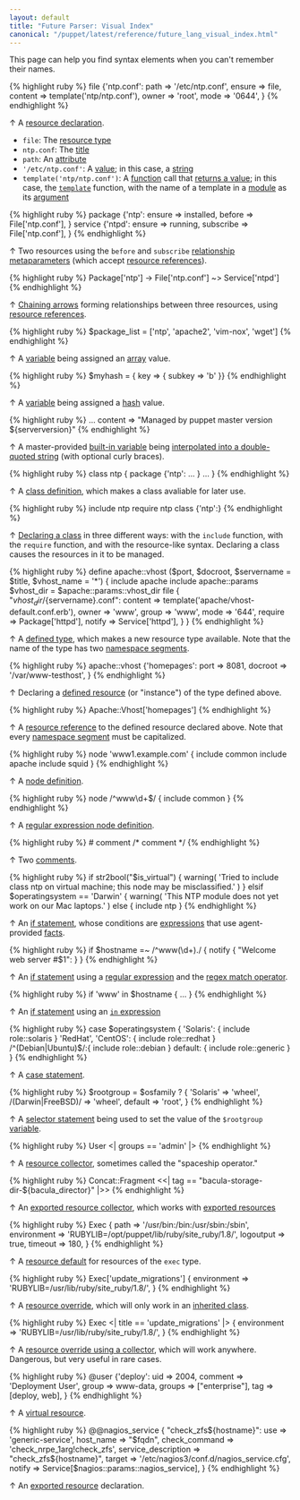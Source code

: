 ```yaml
---
layout: default
title: "Future Parser: Visual Index"
canonical: "/puppet/latest/reference/future_lang_visual_index.html"
---
```



[resource]: ./future_lang_resources.html
[type]: ./future_lang_resources.html#type
[title]: ./future_lang_resources.html#title
[attribute]: ./future_lang_resources.html#attributes
[value]: ./future_lang_resources.html#attributes
[string]: ./future_lang_datatypes.html#strings
[function]: ./future_lang_functions.html
[rvalue]: ./future_lang_functions.html#behavior
[template_func]: /guides/templating.html
[module]: modules_fundamentals.html
[argument]: ./future_lang_functions.html#arguments
[relationship_meta]: ./future_lang_relationships.html#relationship-metaparameters
[refs]: ./future_lang_datatypes.html#resource-references
[chaining]: ./future_lang_relationships.html#chaining-arrows
[variable]: ./future_lang_variables.html
[array]: ./future_lang_datatypes.html#arrays
[hash]: ./future_lang_datatypes.html#hashes
[interpolation]: ./future_lang_datatypes.html#variable-interpolation
[class_def]: ./future_lang_classes.html#defining-classes
[class_decl]: ./future_lang_classes.html#declaring-classes
[defined_type]: ./future_lang_defined_types.html
[namespace]: ./future_lang_namespaces.html
[defined_resource]: ./future_lang_defined_types.html#declaring-an-instance
[node]: ./future_lang_node_definitions.html
[regex_node]: ./future_lang_node_definitions.html#regular-expression-names
[comments]: ./future_lang_comments.html
[if]: ./future_lang_conditional.html#if-statements
[expressions]: ./future_lang_expressions.html
[built_in]: ./future_lang_variables.html#facts-and-built-in-variables
[facts]: ./future_lang_variables.html#facts
[regex]: ./future_lang_datatypes.html#regular-expressions
[regex_match]: ./future_lang_expressions.html#regex-match
[in]: ./future_lang_expressions.html#in
[case]: ./future_lang_conditional.html#case-statements
[selector]: ./future_lang_conditional.html#selectors
[collector]: ./future_lang_collectors.html
[export_collector]: ./future_lang_collectors.html#exported-resource-collectors
[export]: ./future_lang_exported.html
[defaults]: ./future_lang_defaults.html
[override]: ./future_lang_classes.html#overriding-resource-attributes
[inherits]: ./future_lang_classes.html#inheritance
[coll_override]: ./future_lang_resources.html#amending-attributes-with-a-collector
[virtual]: ./future_lang_virtual.html

This page can help you find syntax elements when you can't remember their names.


{% highlight ruby %}
    file {'ntp.conf':
      path    => '/etc/ntp.conf',
      ensure  => file,
      content => template('ntp/ntp.conf'),
      owner   => 'root',
      mode    => '0644',
    }
{% endhighlight %}

↑ A [resource declaration][resource].

* `file`: The [resource type][type]
* `ntp.conf`: The [title][]
* `path`: An [attribute][]
* `'/etc/ntp.conf'`: A [value][]; in this case, a [string][]
* `template('ntp/ntp.conf')`: A [function][] call that [returns a value][rvalue]; in this case, the [`template`][template_func] function, with the name of a template in a [module][] as its [argument][]

{% highlight ruby %}
    package {'ntp':
      ensure => installed,
      before => File['ntp.conf'],
    }
    service {'ntpd':
      ensure    => running,
      subscribe => File['ntp.conf'],
    }
{% endhighlight %}

↑ Two resources using the `before` and `subscribe` [relationship metaparameters][relationship_meta] (which accept [resource references][refs]).

{% highlight ruby %}
    Package['ntp'] -> File['ntp.conf'] ~> Service['ntpd']
{% endhighlight %}

↑ [Chaining arrows][chaining] forming relationships between three resources, using [resource references][refs].

{% highlight ruby %}
    $package_list = ['ntp', 'apache2', 'vim-nox', 'wget']
{% endhighlight %}

↑ A [variable][] being assigned an [array][] value.

{% highlight ruby %}
    $myhash = { key => { subkey => 'b' }}
{% endhighlight %}

↑ A [variable][] being assigned a [hash][] value.

{% highlight ruby %}
    ...
    content => "Managed by puppet master version ${serverversion}"
{% endhighlight %}

↑ A master-provided [built-in variable][built_in] being [interpolated into a double-quoted string][interpolation] (with optional curly braces).


{% highlight ruby %}
    class ntp {
      package {'ntp':
        ...
      }
      ...
    }
{% endhighlight %}

↑ A [class definition][class_def], which makes a class avaliable for later use.

{% highlight ruby %}
    include ntp
    require ntp
    class {'ntp':}
{% endhighlight %}

↑ [Declaring a class][class_decl] in three different ways: with the `include` function, with the `require` function, and with the resource-like syntax. Declaring a class causes the resources in it to be managed.


{% highlight ruby %}
    define apache::vhost ($port, $docroot, $servername = $title, $vhost_name = '*') {
      include apache
      include apache::params
      $vhost_dir = $apache::params::vhost_dir
      file { "${vhost_dir}/${servername}.conf":
          content => template('apache/vhost-default.conf.erb'),
          owner   => 'www',
          group   => 'www',
          mode    => '644',
          require => Package['httpd'],
          notify  => Service['httpd'],
      }
    }
{% endhighlight %}

↑ A [defined type][defined_type], which makes a new resource type available. Note that the name of the type has two [namespace segments][namespace].

{% highlight ruby %}
    apache::vhost {'homepages':
      port    => 8081,
      docroot => '/var/www-testhost',
    }
{% endhighlight %}

↑ Declaring a [defined resource][defined_resource] (or "instance") of the type defined above.

{% highlight ruby %}
    Apache::Vhost['homepages']
{% endhighlight %}

↑ A [resource reference][refs] to the defined resource declared above. Note that every [namespace segment][namespace] must be capitalized.

{% highlight ruby %}
    node 'www1.example.com' {
      include common
      include apache
      include squid
    }
{% endhighlight %}

↑ A [node definition][node].

{% highlight ruby %}
    node /^www\d+$/ {
      include common
    }
{% endhighlight %}

↑ A [regular expression node definition][regex_node].

{% highlight ruby %}
    # comment
    /* comment */
{% endhighlight %}

↑ Two [comments][].


{% highlight ruby %}
    if str2bool("$is_virtual") {
      warning( 'Tried to include class ntp on virtual machine; this node may be misclassified.' )
    }
    elsif $operatingsystem == 'Darwin' {
      warning( 'This NTP module does not yet work on our Mac laptops.' )
    else {
      include ntp
    }
{% endhighlight %}

↑ An [if statement][if], whose conditions are [expressions][] that use agent-provided [facts][].


{% highlight ruby %}
    if $hostname =~ /^www(\d+)\./ {
      notify { "Welcome web server #$1": }
    }
{% endhighlight %}

↑ An [if statement][if] using a [regular expression][regex] and the [regex match operator][regex_match].

{% highlight ruby %}
    if 'www' in $hostname {
      ...
    }
{% endhighlight %}

↑ An [if statement][if] using an [`in` expression][in]

{% highlight ruby %}
    case $operatingsystem {
      'Solaris':          { include role::solaris }
      'RedHat', 'CentOS': { include role::redhat  }
      /^(Debian|Ubuntu)$/:{ include role::debian  }
      default:            { include role::generic }
    }
{% endhighlight %}

↑ A [case statement][case].

{% highlight ruby %}
    $rootgroup = $osfamily ? {
        'Solaris'          => 'wheel',
        /(Darwin|FreeBSD)/ => 'wheel',
        default            => 'root',
    }
{% endhighlight %}

↑ A [selector statement][selector] being used to set the value of the `$rootgroup` [variable][].

{% highlight ruby %}
    User <| groups == 'admin' |>
{% endhighlight %}

↑ A [resource collector][collector], sometimes called the "spaceship operator."

{% highlight ruby %}
    Concat::Fragment <<| tag == "bacula-storage-dir-${bacula_director}" |>>
{% endhighlight %}

↑ An [exported resource collector][export_collector], which works with [exported resources][export]

{% highlight ruby %}
    Exec {
      path        => '/usr/bin:/bin:/usr/sbin:/sbin',
      environment => 'RUBYLIB=/opt/puppet/lib/ruby/site_ruby/1.8/',
      logoutput   => true,
      timeout     => 180,
    }
{% endhighlight %}

↑ A [resource default][defaults] for resources of the `exec` type.

{% highlight ruby %}
    Exec['update_migrations'] {
      environment => 'RUBYLIB=/usr/lib/ruby/site_ruby/1.8/',
    }
{% endhighlight %}

↑ A [resource override][override], which will only work in an [inherited class][inherits].

{% highlight ruby %}
    Exec <| title == 'update_migrations' |> {
      environment => 'RUBYLIB=/usr/lib/ruby/site_ruby/1.8/',
    }
{% endhighlight %}

↑ A [resource override using a collector][coll_override], which will work anywhere. Dangerous, but very useful in rare cases.


{% highlight ruby %}
    @user {'deploy':
      uid     => 2004,
      comment => 'Deployment User',
      group   => www-data,
      groups  => ["enterprise"],
      tag     => [deploy, web],
    }
{% endhighlight %}

↑ A [virtual resource][virtual].


{% highlight ruby %}
    @@nagios_service { "check_zfs${hostname}":
      use                 => 'generic-service',
      host_name           => "$fqdn",
      check_command       => 'check_nrpe_1arg!check_zfs',
      service_description => "check_zfs${hostname}",
      target              => '/etc/nagios3/conf.d/nagios_service.cfg',
      notify              => Service[$nagios::params::nagios_service],
    }
{% endhighlight %}

↑ An [exported resource][export] declaration.

